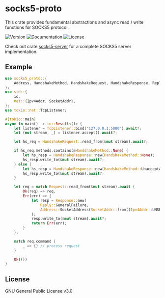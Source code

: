 # socks5-proto

This crate provides fundamental abstractions and async read / write functions for SOCKS5 protocol.

[![Version](https://img.shields.io/crates/v/socks5-proto.svg?style=flat)](https://crates.io/crates/socks5-proto)
[![Documentation](https://img.shields.io/badge/docs-release-brightgreen.svg?style=flat)](https://docs.rs/socks5-proto)
[![License](https://img.shields.io/crates/l/socks5-proto.svg?style=flat)](https://github.com/EAimTY/socks5-server/blob/master/LICENSE)

Check out crate [socks5-server](https://crates.io/crates/socks5-server) for a complete SOCKS5 server implementation.

## Example

```rust no_run
use socks5_proto::{
    Address, HandshakeMethod, HandshakeRequest, HandshakeResponse, Reply, Request, Response,
};
use std::{
    io,
    net::{Ipv4Addr, SocketAddr},
};
use tokio::net::TcpListener;

#[tokio::main]
async fn main() -> io::Result<()> {
    let listener = TcpListener::bind("127.0.0.1:5000").await?;
    let (mut stream, _) = listener.accept().await?;

    let hs_req = HandshakeRequest::read_from(&mut stream).await?;

    if hs_req.methods.contains(&HandshakeMethod::None) {
        let hs_resp = HandshakeResponse::new(HandshakeMethod::None);
        hs_resp.write_to(&mut stream).await?;
    } else {
        let hs_resp = HandshakeResponse::new(HandshakeMethod::Unacceptable);
        hs_resp.write_to(&mut stream).await?;
    }

    let req = match Request::read_from(&mut stream).await {
        Ok(req) => req,
        Err(err) => {
            let resp = Response::new(
                Reply::GeneralFailure,
                Address::SocketAddress(SocketAddr::from((Ipv4Addr::UNSPECIFIED, 0))),
            );
            resp.write_to(&mut stream).await?;
            return Err(err);
        }
    };

    match req.command {
        _ => {} // process request
    }

    Ok(())
}
```

## License
GNU General Public License v3.0
